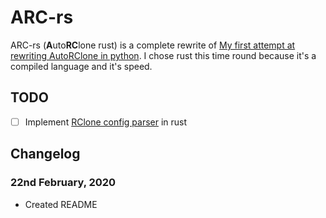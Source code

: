 # ARC-rs

ARC-rs (**A**uto**RC**lone rust) is a complete rewrite of [My first attempt at rewriting AutoRClone in python](https://github.com/endevrr/AutoRclone-Rewrite). I chose rust this time round because it's a compiled language and it's speed.

## TODO

- [ ] Implement [RClone config parser](https://github.com/endevrr/AutoRclone-Rewrite/blob/master/util/config_parser.py) in rust

## Changelog

### 22nd February, 2020

- Created README
